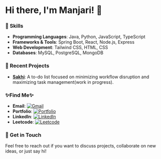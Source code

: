 # Hi there, I'm Manjari! 👾

### 🔧 Skills

- **Programming Languages**: Java, Python, JavaScript, TypeScript
- **Frameworks & Tools**: Spring Boot, React, Node.js, Express
- **Web Development**: Tailwind CSS, HTML, CSS
- **Databases**: MySQL, PostgreSQL, MongoDB

### 🥷 Recent Projects

- **[Sakhi](#)**: A to-do list focused on minimizing workflow disruption and maximizing task management(work in progress).

### ✨Find Me✨

- **Email**: [![Gmail](https://img.shields.io/badge/Gmail-D14836?style=flat&logo=gmail&logoColor=white)](mailto:manjarirathore1512@gmail.com)
- **Portfolio**: [![Portfolio](https://img.shields.io/badge/Portfolio-111?style=flat&logo=vercel&logoColor=white)](https://portfolio-manjari-rathores-projects.vercel.app/)
- **LinkedIn**: [![LinkedIn](https://img.shields.io/badge/LinkedIn-0077B5?style=flat&logo=linkedin&logoColor=white)](https://www.linkedin.com/in/manjari-rathore1512/)
- **Leetcode**: [![Leetcode](https://img.shields.io/badge/Leetcode-FFA116?style=flat&logo=leetcode&logoColor=white)](https://leetcode.com/u/manjarirathore1512/)

### 📨 Get in Touch

Feel free to reach out if you want to discuss projects, collaborate on new ideas, or just say hi!

